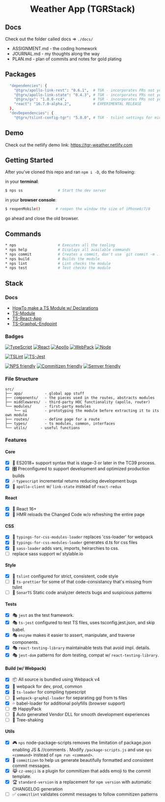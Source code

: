 <p align='center'>
  <h1 align='center'>Weather App (TGRStack)</h1>
</p>

## Docs

Check out the folder called docs => `./docs/`

- ASSIGNMENT.md - the coding homework
- JOURNAL.md    - my thoughts along the way
- PLAN.md       - plan of commits and notes for gold plating

## Packages

```bash
  "dependencies": {
    "@tgrx/apollo-link-rest": "0.6.1",  # TGR - incorporates PRs not yet published
    "@tgrx/apollo-link-state": "0.4.3", # TGR - incorporates PRs not yet published
    "@tgrx/gx": "1.0.0-rc4",            # TGR - incorporates PRs not yet published
    "react": "16.7.0-alpha.2",          # EXPERIMENTAL RELEASE
  },
  "devDependencies": {
    "@tgrx/tslint-config-tgr": "5.0.0", # TGR - tslint settings for minimial clutter
```

## Demo

Check out the netlify demo link: https://tgr-weather.netlify.com

## Getting Started

After you've cloned this repo and ran `npm i -D`, do the following:

in your **terminal**: 
```bash
$ nps ss                # Start the dev server
```

in your **browser console**: 
```bash
$ reopenMobile()       # reopen the window the size of iPhone6/7/8
```

go ahead and close the old browser.

## Commands

```bash
* nps                   # Executes all the tooling
* nps help              # Displays all available commands
* nps commit            # Creates a commit, don't use `git commit -m ...`
* nps build             # Builds the module
* nps lint              # Lint checks the module
* nps test              # Test checks the module
```

## Stack

### Docs

- [HowTo make a TS Module w/ Declarations](http://www.tgrstack.com/#ts-module_articles)
- [TS-Module](https://github.com/Falieson/2018-typescript-module)
- [TS-React-App](https://github.com/TGRstack/react-app)
- [TS-GraphqL-Endpoint](https://github.com/Falieson/2018-typescript-graphql-endpoint)

### Badges

[![TypeScript](https://img.shields.io/badge/TypeScript-3.0.1-blue.svg?style=flat-square)](https://github.com/Microsoft/TypeScript)
[![React](https://img.shields.io/badge/React-16.7.0.alpha.2-blue.svg?style=flat-square)](https://github.com/facebook/react)
[![Apollo](https://img.shields.io/badge/Apollo-2.3.8-blue.svg?style=flat-square)](https://github.com/apollographql/apollo-client)
[![WebPack](https://img.shields.io/badge/WebPack-4.12.2-blue.svg?style=flat-square)](https://github.com/webpack/webpack/)
[![Node](https://img.shields.io/badge/Node-11.4.0-blue.svg?style=flat-square)](https://nodejs.org/en/)

[![TSLint](https://img.shields.io/badge/TS_Lint-5.11.0-8400ff.svg?style=flat-square)](https://github.com/palantir/tslint/)
[![TS-Jest](https://img.shields.io/badge/TS_Jest-22.4.6-8400ff.svg?style=flat-square)](https://github.com/kulshekhar/ts-jest)

[![NPS friendly](https://img.shields.io/badge/NPS-friendly-brightgreen.svg?style=flat-square)](https://github.com/kentcdodds/nps)
[![Commitizen friendly](https://img.shields.io/badge/Commitizen-friendly-brightgreen.svg?style=flat-square)](https://commitizen.github.io/cz-cli/)
[![Semver friendly](https://img.shields.io/badge/SemVer-friendly-brightgreen.svg?style=flat-square)](https://docs.npmjs.com/about-semantic-versioning)


### File Structure

```text
src/
├── app/          - global app stuff
├── components/   - the pieces used in the routes, abstracts modules
├── middlewares/  - third-party HOC functionality (apollo, router)
└── modules/      - first-party modules
    └── ui        - prototyping the module before extracting it to its own module
├── routes/       - define page for a route
├── types/        - ts modules, common, interfaces
└── utils/      - useful functions
```
### Features

#### Core

- [x] 🚀  ES2018+ support syntax that is stage-3 or later in the TC39 process.
- [x] 🎛  Preconfigured to support development and optimized production builds
- [x] 🎶  `typescript` incremental returns reducing development bugs
- [x] :gem:  `apollo-client` w/ `link-state` instead of `react-redux`

#### React

- [x] :dragon:  React 16+
- [x] :space_invader: HMR reloads the Changed Code w/o refreshing the entire page

#### CSS

- [x] :sunrise: `typings-for-css-modules-loader` replaces 'css-loader' for webpack
- [x] :carousel_horse: `typings-for-css-modules-loader` generates d.ts for css files
- [x] :city_sunrise: `sass-loader` adds vars, imports, heirarchies to css.
- [ ] replace sass support w/ stylable.io

#### Style

- [x] 🚦  `tslint` configured for strict, consistent, code style
- [ ] 🚦  `ts-prettier` for some of that code-consistancy that's missing from tslint
- [ ] 🚦  `SonarTS` Static code analyzer detects bugs and suspicious patterns

#### Tests

- [x] 🎭 `jest` as the test framework.
- [x] 🎭 `ts-jest` configured to test TS files, uses tsconfig.jest.json, and skip babel.
- [x] 🎭 `enzyme`  makes it easier to assert, manipulate, and traverse components.
- [x] 🎭 `react-testing-library` maintainable tests that avoid impl. details.
- [x] 🎭 `jest-dom` patterns for dom testing, compat w/ `react-testing-library`.

#### Build (w/ Webpack)

- [x] 📦  All source is bundled using Webpack v4
- [x] 🌟  webpack for dev, prod, common
- [x] 🚦  `ts-loader` for compiling typescript
- [ ] 🚦  `webpack-graphql-loader` for separating gql from ts files
- [x] 💦  babel-loader for additional polyfills (browser support)
- [ ] 😎  HappyPack
- [ ] 🤖  Auto generated Vendor DLL for smooth development experiences
- [ ] 🍃  Tree-shaking

#### Utils

- [x] 🎮  `nps` node-package-scripts removes the limitation of package.json enabling JS & //comments .  Modify `/package-scripts.js` and use `nps <command>` instead of `npm run <command>`.
- [x] 🙌  `commitizen` to help us generate beautifully formatted and consistent commit messages.
- [x] 😹  `cz-emoji` is a plugin for commitizen that adds emoji to the commit template.
- [x] 🏆  `standard-version` is a replacement for `npm version` with automatic CHANGELOG generation
- [ ] ✅  `commitlint` validates commit messages to follow commitizen patterns
